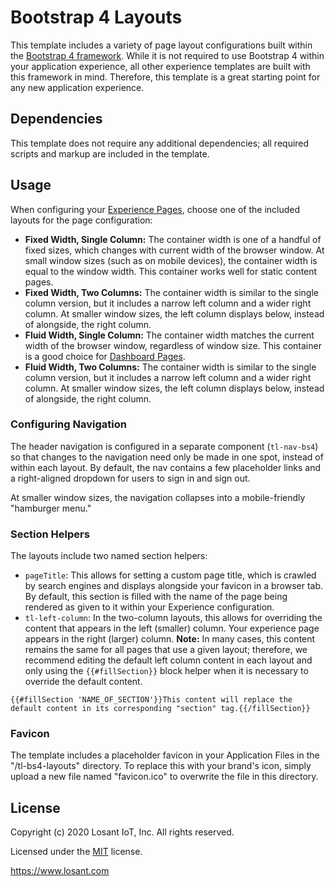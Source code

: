 # Bootstrap 4 Layouts

This template includes a variety of page layout configurations built within the [Bootstrap 4 framework](https://getbootstrap.com/). While it is not required to use Bootstrap 4 within your application experience, all other experience templates are built with this framework in mind. Therefore, this template is a great starting point for any new application experience.

## Dependencies

This template does not require any additional dependencies; all required scripts and markup are included in the template.

## Usage

When configuring your [Experience Pages](https://~exportplaceholderid-docs-url~/experiences/views/#pages), choose one of the included layouts for the page configuration:

- **Fixed Width, Single Column:** The container width is one of a handful of fixed sizes, which changes with current width of the browser window. At small window sizes (such as on mobile devices), the container width is equal to the window width. This container works well for static content pages.
- **Fixed Width, Two Columns:** The container width is similar to the single column version, but it includes a narrow left column and a wider right column. At smaller window sizes, the left column displays below, instead of alongside, the right column.
- **Fluid Width, Single Column:** The container width matches the current width of the browser window, regardless of window size. This container is a good choice for [Dashboard Pages](https://~exportplaceholderid-docs-url~/experiences/views/#dashboard-pages).
- **Fluid Width, Two Columns:** The container width is similar to the single column version, but it includes a narrow left column and a wider right column. At smaller window sizes, the left column displays below, instead of alongside, the right column.

### Configuring Navigation

The header navigation is configured in a separate component (`tl-nav-bs4`) so that changes to the navigation need only be made in one spot, instead of within each layout. By default, the nav contains a few placeholder links and a right-aligned dropdown for users to sign in and sign out.

At smaller window sizes, the navigation collapses into a mobile-friendly "hamburger menu."

### Section Helpers

The layouts include two named section helpers:

- `pageTitle`: This allows for setting a custom page title, which is crawled by search engines and displays alongside your favicon in a browser tab. By default, this section is filled with the name of the page being rendered as given to it within your Experience configuration.
- `tl-left-column`: In the two-column layouts, this allows for overriding the content that appears in the left (smaller) column. Your experience page appears in the right (larger) column. **Note:** In many cases, this content remains the same for all pages that use a given layout; therefore, we recommend editing the default left column content in each layout and only using the `{{#fillSection}}` block helper when it is necessary to override the default content.

```
{{#fillSection 'NAME_OF_SECTION'}}This content will replace the default content in its corresponding "section" tag.{{/fillSection}}
```

### Favicon

The template includes a placeholder favicon in your Application Files in the "/tl-bs4-layouts" directory. To replace this with your brand's icon, simply upload a new file named "favicon.ico" to overwrite the file in this directory.

## License

Copyright (c) 2020 Losant IoT, Inc. All rights reserved.

Licensed under the [MIT](https://github.com/Losant/losant-templates/blob/master/LICENSE.txt) license.

https://www.losant.com